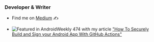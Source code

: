 ### Developer & Writer

- Find me on [Medium](https://yanneck-reiss.medium.com) ✍

- ![Featured in AndroidWeekly 474](https://androidweekly.net/issues/issue-474/badge "How To Securely Build and Sign your Android App With GitHub Actions") with my article ["How To Securely Build and Sign your Android App With GitHub Actions"](https://proandroiddev.com/how-to-securely-build-and-sign-your-android-app-with-github-actions-ad5323452ce)

<!--
**YanneckReiss/YanneckReiss** is a ✨ _special_ ✨ repository because its `README.md` (this file) appears on your GitHub profile.

Here are some ideas to get you started:

- 🔭 I’m currently working on ...
- 🌱 I’m currently learning Jetpack Compose
- 👯 I’m looking to collaborate on ...
- 🤔 I’m looking for help with ...
- 💬 Ask me about ...
- 📫 How to reach me: ...
- 😄 Pronouns: ...
- ⚡ Fun fact: ...
-->
